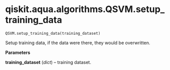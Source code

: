 # qiskit.aqua.algorithms.QSVM.setup\_training\_data

`QSVM.setup_training_data(training_dataset)`

Setup training data, if the data were there, they would be overwritten.

**Parameters**

**training\_dataset** (*dict*) – training dataset.
